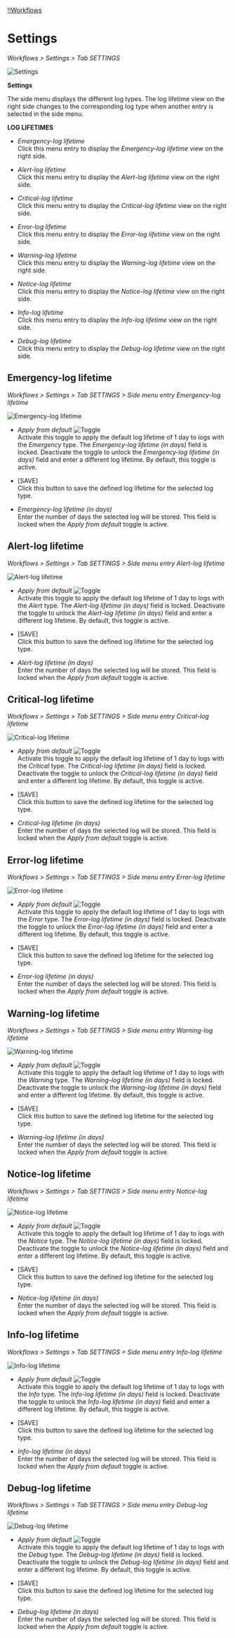 [!!Workflows](ActindoWorkFlow)

# Settings
*Workflows > Settings > Tab SETTINGS*

![Settings](../../Assets/Screenshots/ActindoWorkFlow/Settings/Settings.png "[Settings]")

**Settings**

The side menu displays the different log types. The log lifetime view on the right side changes to the corresponding log type when another entry is selected in the side menu.

**LOG LIFETIMES**

- *Emergency-log lifetime*   
  Click this menu entry to display the *Emergency-log lifetime* view on the right side.

- *Alert-log lifetime*   
  Click this menu entry to display the *Alert-log lifetime* view on the right side.

- *Critical-log lifetime*   
  Click this menu entry to display the *Critical-log lifetime* view on the right side.

- *Error-log lifetime*   
  Click this menu entry to display the *Error-log lifetime* view on the right side.

- *Warning-log lifetime*   
  Click this menu entry to display the *Warning-log lifetime* view on the right side.

- *Notice-log lifetime*   
  Click this menu entry to display the *Notice-log lifetime* view on the right side.

- *Info-log lifetime*   
  Click this menu entry to display the *Info-log lifetime* view on the right side.

- *Debug-log lifetime*   
  Click this menu entry to display the *Debug-log lifetime* view on the right side.



## Emergency-log lifetime

*Workflows > Settings > Tab SETTINGS > Side menu entry Emergency-log lifetime*

![Emergency-log lifetime](../../Assets/Screenshots/ActindoWorkFlow/Settings/EmergencyLogLifetime.png "[Emergency-log lifetime]")

- *Apply from default* ![Toggle](../../Assets/Icons/Toggle.png "[Toggle]")   
  Activate this toggle to apply the default log lifetime of 1 day to logs with the *Emergency* type. The *Emergency-log lifetime (in days)* field is locked. Deactivate the toggle to unlock the *Emergency-log lifetime (in days)* field and enter a different log lifetime. By default, this toggle is active.

- [SAVE]   
  Click this button to save the defined log lifetime for the selected log type.

- *Emergency-log lifetime (in days)*   
  Enter the number of days the selected log will be stored. This field is locked when the *Apply from default* toggle is active.



## Alert-log lifetime

*Workflows > Settings > Tab SETTINGS > Side menu entry Alert-log lifetime*

![Alert-log lifetime](../../Assets/Screenshots/ActindoWorkFlow/Settings/AlertLogLifetime.png "[Alert-log lifetime]")

- *Apply from default* ![Toggle](../../Assets/Icons/Toggle.png "[Toggle]")   
  Activate this toggle to apply the default log lifetime of 1 day to logs with the *Alert* type. The *Alert-log lifetime (in days)* field is locked. Deactivate the toggle to unlock the *Alert-log lifetime (in days)* field and enter a different log lifetime. By default, this toggle is active.

- [SAVE]   
  Click this button to save the defined log lifetime for the selected log type.

- *Alert-log lifetime (in days)*   
  Enter the number of days the selected log will be stored. This field is locked when the *Apply from default* toggle is active.



## Critical-log lifetime

*Workflows > Settings > Tab SETTINGS > Side menu entry Critical-log lifetime*

![Critical-log lifetime](../../Assets/Screenshots/ActindoWorkFlow/Settings/CriticalLogLifetime.png "[Critical-log lifetime]")

- *Apply from default* ![Toggle](../../Assets/Icons/Toggle.png "[Toggle]")   
  Activate this toggle to apply the default log lifetime of 1 day to logs with the *Critical* type. The *Critical-log lifetime (in days)* field is locked. Deactivate the toggle to unlock the *Critical-log lifetime (in days)* field and enter a different log lifetime. By default, this toggle is active.

- [SAVE]   
  Click this button to save the defined log lifetime for the selected log type.

- *Critical-log lifetime (in days)*   
  Enter the number of days the selected log will be stored. This field is locked when the *Apply from default* toggle is active.



## Error-log lifetime

*Workflows > Settings > Tab SETTINGS > Side menu entry Error-log lifetime*

![Error-log lifetime](../../Assets/Screenshots/ActindoWorkFlow/Settings/ErrorLogLifetime.png "[Error-log lifetime]")

- *Apply from default* ![Toggle](../../Assets/Icons/Toggle.png "[Toggle]")   
  Activate this toggle to apply the default log lifetime of 1 day to logs with the *Error* type. The *Error-log lifetime (in days)* field is locked. Deactivate the toggle to unlock the *Error-log lifetime (in days)* field and enter a different log lifetime. By default, this toggle is active.

- [SAVE]   
  Click this button to save the defined log lifetime for the selected log type.

- *Error-log lifetime (in days)*   
  Enter the number of days the selected log will be stored. This field is locked when the *Apply from default* toggle is active.


## Warning-log lifetime

*Workflows > Settings > Tab SETTINGS > Side menu entry Warning-log lifetime*

![Warning-log lifetime](../../Assets/Screenshots/ActindoWorkFlow/Settings/WarningLogLifetime.png "[Warning-log lifetime]")

- *Apply from default* ![Toggle](../../Assets/Icons/Toggle.png "[Toggle]")   
  Activate this toggle to apply the default log lifetime of 1 day to logs with the *Warning* type. The *Warning-log lifetime (in days)* field is locked. Deactivate the toggle to unlock the *Warning-log lifetime (in days)* field and enter a different log lifetime. By default, this toggle is active.

- [SAVE]   
  Click this button to save the defined log lifetime for the selected log type.

- *Warning-log lifetime (in days)*   
  Enter the number of days the selected log will be stored. This field is locked when the *Apply from default* toggle is active.



## Notice-log lifetime

*Workflows > Settings > Tab SETTINGS > Side menu entry Notice-log lifetime*

![Notice-log lifetime](../../Assets/Screenshots/ActindoWorkFlow/Settings/NoticeLogLifetime.png "[Notice-log lifetime]")

- *Apply from default* ![Toggle](../../Assets/Icons/Toggle.png "[Toggle]")   
  Activate this toggle to apply the default log lifetime of 1 day to logs with the *Notice* type. The *Notice-log lifetime (in days)* field is locked. Deactivate the toggle to unlock the *Notice-log lifetime (in days)* field and enter a different log lifetime. By default, this toggle is active.

- [SAVE]   
  Click this button to save the defined log lifetime for the selected log type.

- *Notice-log lifetime (in days)*   
  Enter the number of days the selected log will be stored. This field is locked when the *Apply from default* toggle is active.



## Info-log lifetime

*Workflows > Settings > Tab SETTINGS > Side menu entry Info-log lifetime*

![Info-log lifetime](../../Assets/Screenshots/ActindoWorkFlow/Settings/InfoLogLifetime.png "[Info-log lifetime]")

- *Apply from default* ![Toggle](../../Assets/Icons/Toggle.png "[Toggle]")   
  Activate this toggle to apply the default log lifetime of 1 day to logs with the *Info* type. The *Info-log lifetime (in days)* field is locked. Deactivate the toggle to unlock the *Info-log lifetime (in days)* field and enter a different log lifetime. By default, this toggle is active.

- [SAVE]   
  Click this button to save the defined log lifetime for the selected log type.

- *Info-log lifetime (in days)*   
  Enter the number of days the selected log will be stored. This field is locked when the *Apply from default* toggle is active.



## Debug-log lifetime

*Workflows > Settings > Tab SETTINGS > Side menu entry Debug-log lifetime*

![Debug-log lifetime](../../Assets/Screenshots/ActindoWorkFlow/Settings/DebugLogLifetime.png "[Debug-log lifetime]")

- *Apply from default* ![Toggle](../../Assets/Icons/Toggle.png "[Toggle]")   
  Activate this toggle to apply the default log lifetime of 1 day to logs with the *Debug* type. The *Debug-log lifetime (in days)* field is locked. Deactivate the toggle to unlock the *Debug-log lifetime (in days)* field and enter a different log lifetime. By default, this toggle is active.

- [SAVE]   
  Click this button to save the defined log lifetime for the selected log type.

- *Debug-log lifetime (in days)*   
  Enter the number of days the selected log will be stored. This field is locked when the *Apply from default* toggle is active.
